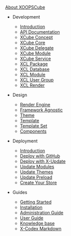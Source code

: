 [<span class="iconify" data-icon="mdi:cube-outline"></span> About XOOPSCube](/en/about.md)

- Development
    - [Introduction](/en/development/)
    - [API Documentation](/en/development/api.md)
    - [XCube Concept](/en/development/xcube-concept.md)
    - [XCube Core](/en/development/xcube-core.md)
    - [XCube Delegate](/en/development/xcube-delegate.md)
    - [XCube Module](/en/development/xcube-module.md)
    - [XCube Service](/en/development/xcube-service.md)
    - [XCL Package](/en/development/xcl-package.md)
    - [XCL Database](/en/development/xcl-database.md)
    - [XCL Module](/en/development/xcl-module.md)
    - [XCL User Group](/en/development/xcl-user-group.md)
    - [XCL Render](/en/development/xcl-render.md)

- Design
    - [Render Engine](/en/design/)
    - [Framework Agnostic](/en/design/framework-agnostic.md)
    - [Theme](/en/design/theme.md)
    - [Template](/en/design/template.md)
    - [Template Set](/en/design/template-set.md)
    - [Components](/en/design/components.md)


- Deployment
    - [Introduction](/en/deployment/)
    - [Deploy with GitHub](/en/deployment/deploy-github.md)
    - [Deploy with X-Update](/en/deployment/update-manager.md)
    - [Update Modules](/en/deployment/update-module.md)
    - [Update Themes](/en/deployment/update-theme.md)
    - [Update Preload](/en/deployment/update-preload.md)
    - [Create Your Store](/en/deployment/update-store.md)

- Guides
    - [Getting Started](/en/guides/)
    - [Installation](/en/guides/installation.md)
    - [Administration Guide](/en/guides/administration.md)
    - [User Guide](/en/guides/user-guide.md)
    - [Knowledge base](/en/guides/knowledge-base.md)
    - [X-Codex Markdown](/en/guides/markdown/)
